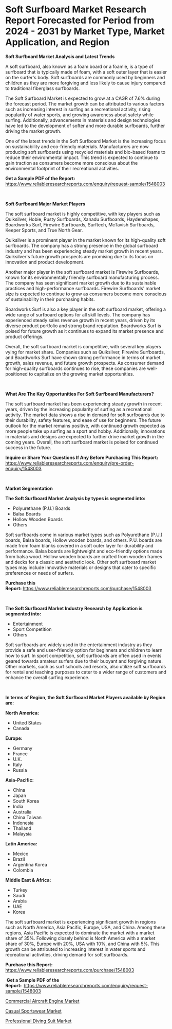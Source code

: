 <p><h1>Soft Surfboard Market Research Report Forecasted for Period from 2024 -  2031 by Market Type, Market Application, and Region</h1></p><p><strong>Soft Surfboard Market Analysis and Latest Trends</strong></p>
<p><p>A soft surfboard, also known as a foam board or a foamie, is a type of surfboard that is typically made of foam, with a soft outer layer that is easier on the surfer's body. Soft surfboards are commonly used by beginners and children as they are more forgiving and less likely to cause injury compared to traditional fiberglass surfboards.</p><p>The Soft Surfboard Market is expected to grow at a CAGR of 7.6% during the forecast period. The market growth can be attributed to various factors such as increasing interest in surfing as a recreational activity, rising popularity of water sports, and growing awareness about safety while surfing. Additionally, advancements in materials and design technologies have led to the development of softer and more durable surfboards, further driving the market growth.</p><p>One of the latest trends in the Soft Surfboard Market is the increasing focus on sustainability and eco-friendly materials. Manufacturers are now producing soft surfboards using recycled materials and bio-based foams to reduce their environmental impact. This trend is expected to continue to gain traction as consumers become more conscious about the environmental footprint of their recreational activities.</p></p>
<p><strong>Get a Sample PDF of the Report:&nbsp;</strong> <a href="https://www.reliableresearchreports.com/enquiry/request-sample/1548003">https://www.reliableresearchreports.com/enquiry/request-sample/1548003</a></p>
<p>&nbsp;</p>
<p><strong>Soft Surfboard Major Market Players</strong></p>
<p><p>The soft surfboard market is highly competitive, with key players such as Quiksilver, Hobie, Rusty Surfboards, Xanadu Surfboards, Haydenshapes, Boardworks Surf, Firewire Surfboards, Surftech, McTavish Surfboards, Keeper Sports, and True North Gear. </p><p>Quiksilver is a prominent player in the market known for its high-quality soft surfboards. The company has a strong presence in the global surfboard industry and has been experiencing steady market growth in recent years. Quiksilver's future growth prospects are promising due to its focus on innovation and product development.</p><p>Another major player in the soft surfboard market is Firewire Surfboards, known for its environmentally friendly surfboard manufacturing process. The company has seen significant market growth due to its sustainable practices and high-performance surfboards. Firewire Surfboards' market size is expected to continue to grow as consumers become more conscious of sustainability in their purchasing habits.</p><p>Boardworks Surf is also a key player in the soft surfboard market, offering a wide range of surfboard options for all skill levels. The company has experienced steady sales revenue growth in recent years, driven by its diverse product portfolio and strong brand reputation. Boardworks Surf is poised for future growth as it continues to expand its market presence and product offerings.</p><p>Overall, the soft surfboard market is competitive, with several key players vying for market share. Companies such as Quiksilver, Firewire Surfboards, and Boardworks Surf have shown strong performance in terms of market growth, sales revenue, and future growth prospects. As consumer demand for high-quality surfboards continues to rise, these companies are well-positioned to capitalize on the growing market opportunities.</p></p>
<p>&nbsp;</p>
<p><strong>What Are The Key Opportunities For Soft Surfboard Manufacturers?</strong></p>
<p><p>The soft surfboard market has been experiencing steady growth in recent years, driven by the increasing popularity of surfing as a recreational activity. The market data shows a rise in demand for soft surfboards due to their durability, safety features, and ease of use for beginners. The future outlook for the market remains positive, with continued growth expected as more people take up surfing as a sport and hobby. Additionally, innovations in materials and designs are expected to further drive market growth in the coming years. Overall, the soft surfboard market is poised for continued success in the future.</p></p>
<p><strong>Inquire or Share Your Questions If Any Before Purchasing This Report:</strong> <a href="https://www.reliableresearchreports.com/enquiry/pre-order-enquiry/1548003">https://www.reliableresearchreports.com/enquiry/pre-order-enquiry/1548003</a></p>
<p>&nbsp;</p>
<p><strong>Market Segmentation</strong></p>
<p><strong>The Soft Surfboard Market Analysis by types is segmented into:</strong></p>
<p><ul><li>Polyurethane (P.U.) Boards</li><li>Balsa Boards</li><li>Hollow Wooden Boards</li><li>Others</li></ul></p>
<p><p>Soft surfboards come in various market types such as Polyurethane (P.U.) boards, Balsa boards, Hollow wooden boards, and others. P.U. boards are made from foam blanks covered in a soft outer layer for durability and performance. Balsa boards are lightweight and eco-friendly options made from balsa wood. Hollow wooden boards are crafted from wooden frames and decks for a classic and aesthetic look. Other soft surfboard market types may include innovative materials or designs that cater to specific preferences or needs of surfers.</p></p>
<p><strong>Purchase this Report:&nbsp;</strong><a href="https://www.reliableresearchreports.com/purchase/1548003">https://www.reliableresearchreports.com/purchase/1548003</a></p>
<p>&nbsp;</p>
<p><strong>The Soft Surfboard Market Industry Research by Application is segmented into:</strong></p>
<p><ul><li>Entertainment</li><li>Sport Competition</li><li>Others</li></ul></p>
<p><p>Soft surfboards are widely used in the entertainment industry as they provide a safe and user-friendly option for beginners and children to learn how to surf. In sport competition, soft surfboards are often used in events geared towards amateur surfers due to their buoyant and forgiving nature. Other markets, such as surf schools and resorts, also utilize soft surfboards for rental and teaching purposes to cater to a wider range of customers and enhance the overall surfing experience.</p></p>
<p>&nbsp;</p>
<p><strong>In terms of Region, the Soft Surfboard Market Players available by Region are:</strong></p>
<p>
    <p> <strong> North America: </strong>
        <ul>
            <li>United States</li>
            <li>Canada</li>
        </ul>
        </p> 
    <p> <strong> Europe: </strong>
        <ul>
            <li>Germany</li>
            <li>France</li>
            <li>U.K.</li>
            <li>Italy</li>
            <li>Russia</li>
        </ul>
        </p> 
    <p> <strong> Asia-Pacific: </strong>
        <ul>
            <li>China</li>
            <li>Japan</li>
            <li>South Korea</li>
            <li>India</li>
            <li>Australia</li>
            <li>China Taiwan</li>
            <li>Indonesia</li>
            <li>Thailand</li>
            <li>Malaysia</li>
        </ul>
        </p> 
    <p> <strong> Latin America: </strong>
        <ul>
            <li>Mexico</li>
            <li>Brazil</li>
            <li>Argentina Korea</li>
            <li>Colombia</li>
        </ul>
        </p> 
    <p> <strong> Middle East & Africa: </strong>
        <ul>
            <li>Turkey</li>
            <li>Saudi</li>
            <li>Arabia</li>
            <li>UAE</li>
            <li>Korea</li>
        </ul>
    </p>
    </p>
<p><p>The soft surfboard market is experiencing significant growth in regions such as North America, Asia Pacific, Europe, USA, and China. Among these regions, Asia Pacific is expected to dominate the market with a market share of 35%. Following closely behind is North America with a market share of 30%, Europe with 20%, USA with 10%, and China with 5%. This growth can be attributed to increasing interest in water sports and recreational activities, driving demand for soft surfboards.</p></p>
<p><strong>Purchase this Report: </strong><a href="https://www.reliableresearchreports.com/purchase/1548003">https://www.reliableresearchreports.com/purchase/1548003</a></p>
<p>&nbsp;<strong>Get a Sample PDF of the Report:&nbsp;&nbsp;</strong><a href="https://www.reliableresearchreports.com/enquiry/request-sample/1548003">https://www.reliableresearchreports.com/enquiry/request-sample/1548003</a></p>
<p><strong></strong></p>
<p><p><a href="https://shimmer-gardenia-37a.notion.site/Commercial-Aircraft-Engine-Market-Size-Share-Trends-Analysis-Report-By-Application-Regional-Outl-d99ea35d7ab14bfaaa859c76e348d69e">Commercial Aircraft Engine Market</a></p><p><a href="https://github.com/luckyshygirl/Market-Research-Report-List-3/blob/main/casual-sportswear-market.md">Casual Sportswear Market</a></p><p><a href="https://github.com/markusgodoy/Market-Research-Report-List-2/blob/main/professional-diving-suit-market.md">Professional Diving Suit Market</a></p></p>